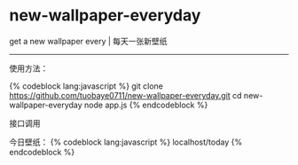 # new-wallpaper-everyday
get a new wallpaper every | 每天一张新壁纸

***

使用方法：

{% codeblock lang:javascript %}
    git clone https://github.com/tuobaye0711/new-wallpaper-everyday.git
    cd new-wallpaper-everyday
    node app.js
{% endcodeblock %}

接口调用

今日壁纸：
{% codeblock lang:javascript %}
    localhost/today
{% endcodeblock %}